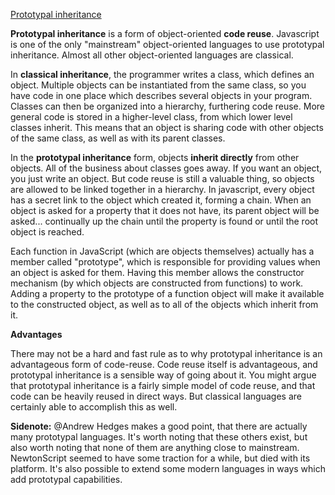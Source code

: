 [Prototypal inheritance](https://stackoverflow.com/questions/186244/what-does-it-mean-that-javascript-is-a-prototype-based-language)


**Prototypal inheritance** is a form of object-oriented **code reuse**. Javascript is one of the only "mainstream" object-oriented languages to use prototypal inheritance. Almost all other object-oriented languages are classical.

In **classical inheritance**, the programmer writes a class, which defines an object. Multiple objects can be instantiated from the same class, so you have code in one place which describes several objects in your program. Classes can then be organized into a hierarchy, furthering code reuse. More general code is stored in a higher-level class, from which lower level classes inherit. This means that an object is sharing code with other objects of the same class, as well as with its parent classes.

In the **prototypal inheritance** form, objects **inherit directly** from other objects. All of the business about classes goes away. If you want an object, you just write an object. But code reuse is still a valuable thing, so objects are allowed to be linked together in a hierarchy. In javascript, every object has a secret link to the object which created it, forming a chain. When an object is asked for a property that it does not have, its parent object will be asked... continually up the chain until the property is found or until the root object is reached.

Each function in JavaScript (which are objects themselves) actually has a member called "prototype", which is responsible for providing values when an object is asked for them. Having this member allows the constructor mechanism (by which objects are constructed from functions) to work. Adding a property to the prototype of a function object will make it available to the constructed object, as well as to all of the objects which inherit from it.

**Advantages**

There may not be a hard and fast rule as to why prototypal inheritance is an advantageous form of code-reuse. Code reuse itself is advantageous, and prototypal inheritance is a sensible way of going about it. You might argue that prototypal inheritance is a fairly simple model of code reuse, and that code can be heavily reused in direct ways. But classical languages are certainly able to accomplish this as well.

**Sidenote:** @Andrew Hedges makes a good point, that there are actually many prototypal languages. It's worth noting that these others exist, but also worth noting that none of them are anything close to mainstream. NewtonScript seemed to have some traction for a while, but died with its platform. It's also possible to extend some modern languages in ways which add prototypal capabilities.